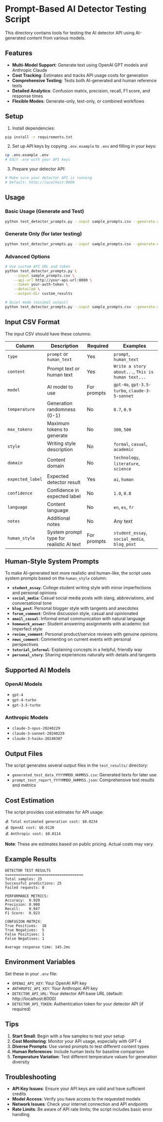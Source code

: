 # Prompt-Based AI Detector Testing Script

This directory contains tools for testing the AI detector API using AI-generated content from various models.

## Features

- **Multi-Model Support**: Generate text using OpenAI GPT models and Anthropic Claude
- **Cost Tracking**: Estimates and tracks API usage costs for generation
- **Comprehensive Testing**: Tests both AI-generated and human reference texts
- **Detailed Analytics**: Confusion matrix, precision, recall, F1 score, and response times
- **Flexible Modes**: Generate-only, test-only, or combined workflows

## Setup

1. Install dependencies:
```bash
pip install -r requirements.txt
```

2. Set up API keys by copying `.env.example` to `.env` and filling in your keys:
```bash
cp .env.example .env
# Edit .env with your API keys
```

3. Prepare your detector API:
```bash
# Make sure your detector API is running
# Default: http://localhost:8000
```

## Usage

### Basic Usage (Generate and Test)
```bash
python test_detector_prompts.py --input sample_prompts.csv --generate-and-test
```

### Generate Only (for later testing)
```bash
python test_detector_prompts.py --input sample_prompts.csv --generate-only
```

### Advanced Options
```bash
# Use custom API URL and token
python test_detector_prompts.py \
    --input sample_prompts.csv \
    --api-url http://your-api-url:8000 \
    --token your-auth-token \
    --detailed \
    --output-dir custom_results

# Quiet mode (minimal output)
python test_detector_prompts.py --input sample_prompts.csv --generate-and-test --quiet
```

## Input CSV Format

The input CSV should have these columns:

| Column | Description | Required | Examples |
|--------|-------------|----------|----------|
| `type` | `prompt` or `human_text` | Yes | `prompt`, `human_text` |
| `content` | Prompt text or human text | Yes | `Write a story about...`, `This is human text...` |
| `model` | AI model to use | For prompts | `gpt-4o`, `gpt-3.5-turbo`, `claude-3-5-sonnet` |
| `temperature` | Generation randomness (0-1) | No | `0.7`, `0.9` |
| `max_tokens` | Maximum tokens to generate | No | `300`, `500` |
| `style` | Writing style description | No | `formal`, `casual`, `academic` |
| `domain` | Content domain | No | `technology`, `literature`, `science` |
| `expected_label` | Expected detector result | Yes | `ai`, `human` |
| `confidence` | Confidence in expected label | No | `1.0`, `0.8` |
| `language` | Content language | No | `en`, `es`, `fr` |
| `notes` | Additional notes | No | Any text |
| `human_style` | System prompt type for realistic AI text | For prompts | `student_essay`, `social_media`, `blog_post` |

## Human-Style System Prompts

To make AI-generated text more realistic and human-like, the script uses system prompts based on the `human_style` column:

- **`student_essay`**: College student writing style with minor imperfections and personal opinions
- **`social_media`**: Casual social media posts with slang, abbreviations, and conversational tone  
- **`blog_post`**: Personal blogger style with tangents and anecdotes
- **`forum_comment`**: Online discussion style, casual and opinionated
- **`email_casual`**: Informal email communication with natural language
- **`homework_answer`**: Student answering assignments with academic but imperfect style
- **`review_comment`**: Personal product/service reviews with genuine opinions
- **`news_comment`**: Commenting on current events with personal perspectives
- **`tutorial_informal`**: Explaining concepts in a helpful, friendly way
- **`personal_story`**: Sharing experiences naturally with details and tangents

## Supported AI Models

### OpenAI Models
- `gpt-4`
- `gpt-4-turbo`
- `gpt-3.5-turbo`

### Anthropic Models
- `claude-3-opus-20240229`
- `claude-3-sonnet-20240229`
- `claude-3-haiku-20240307`

## Output Files

The script generates several output files in the `test_results/` directory:

- `generated_test_data_YYYYMMDD_HHMMSS.csv`: Generated texts for later use
- `prompt_test_report_YYYYMMDD_HHMMSS.json`: Comprehensive test results and metrics

## Cost Estimation

The script provides cost estimates for API usage:

```
💰 Total estimated generation cost: $0.0234
💰 OpenAI cost: $0.0120
💰 Anthropic cost: $0.0114
```

**Note**: These are estimates based on public pricing. Actual costs may vary.

## Example Results

```
DETECTOR TEST RESULTS
====================================
Total samples: 25
Successful predictions: 25
Failed requests: 0

PERFORMANCE METRICS:
Accuracy:  0.920
Precision: 0.900
Recall:    0.947
F1 Score:  0.923

CONFUSION MATRIX:
True Positives:  18
True Negatives:  5
False Positives: 1
False Negatives: 1

Average response time: 145.2ms
```

## Environment Variables

Set these in your `.env` file:

- `OPENAI_API_KEY`: Your OpenAI API key
- `ANTHROPIC_API_KEY`: Your Anthropic API key
- `DETECTOR_API_URL`: Your detector API base URL (default: http://localhost:8000)
- `DETECTOR_API_TOKEN`: Authentication token for your detector API (if required)

## Tips

1. **Start Small**: Begin with a few samples to test your setup
2. **Cost Monitoring**: Monitor your API usage, especially with GPT-4
3. **Diverse Prompts**: Use varied prompts to test different content types
4. **Human References**: Include human texts for baseline comparison
5. **Temperature Variation**: Test different temperature values for generation diversity

## Troubleshooting

- **API Key Issues**: Ensure your API keys are valid and have sufficient credits
- **Model Access**: Verify you have access to the requested models
- **Network Issues**: Check your internet connection and API endpoints
- **Rate Limits**: Be aware of API rate limits; the script includes basic error handling